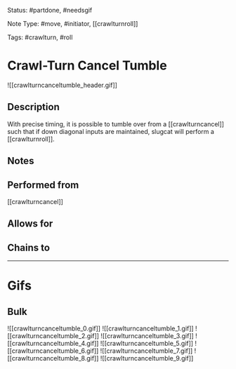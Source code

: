 Status: #partdone, #needsgif 

Note Type: #move, #initiator, [[crawlturnroll]]

Tags: #crawlturn, #roll

# Crawl-Turn Cancel Tumble
![[crawlturncanceltumble_header.gif]]
## Description
With precise timing, it is possible to tumble over from a [[crawlturncancel]] such that if down diagonal inputs are maintained, slugcat will perform a [[crawlturnroll]].

## Notes


## Performed from
[[crawlturncancel]]

## Allows for


## Chains to


___
# Gifs
## Bulk
![[crawlturncanceltumble_0.gif]]
![[crawlturncanceltumble_1.gif]]
![[crawlturncanceltumble_2.gif]]
![[crawlturncanceltumble_3.gif]]
![[crawlturncanceltumble_4.gif]]
![[crawlturncanceltumble_5.gif]]
![[crawlturncanceltumble_6.gif]]
![[crawlturncanceltumble_7.gif]]
![[crawlturncanceltumble_8.gif]]
![[crawlturncanceltumble_9.gif]]